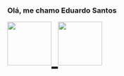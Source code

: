 ### Olá, me chamo Eduardo Santos

<div style="font-size: 52px">
  <a href="https://github.com/edus3k">
  <img height="100rem" src="https://github-readme-stats.vercel.app/api?username=edus3k&count_private=true&show_icons=true&include_all_commits=true&theme=dracula"/>
  <img height="100rem" src="https://github-readme-stats.vercel.app/api/top-langs/?username=edus3k&layout=compact&&theme=dracula"\>
</div>
